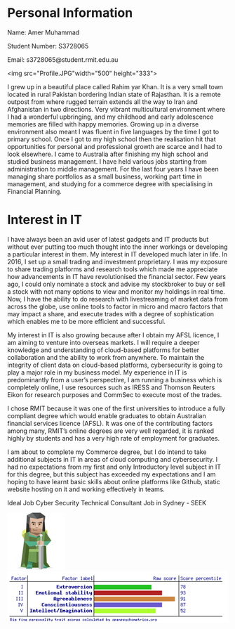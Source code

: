 <h1>Personal Information</h1>

<p>Name: Amer Muhammad</p>
  
<p>Student Number: S3728065</p>
  
<p>Email: s3728065@student.rmit.edu.au</p>

<img src="Profile.JPG"width="500" height="333">
                                                
<p>I grew up in a beautiful place called Rahim yar Khan. It is a very small town located in rural Pakistan bordering Indian state of Rajasthan. It is a remote outpost from where rugged terrain extends all the way to Iran and Afghanistan in two directions. Very vibrant multicultural environment where I had a wonderful upbringing, and my childhood and early adolescence memories are filled with happy memories. Growing up in a diverse environment also meant I was fluent in five languages by the time I got to primary school. Once I got to my high school then the realisation hit that opportunities for personal and professional growth are scarce and I had to look elsewhere. I came to Australia after finishing my high school and studied business management. I have held various jobs starting from administration to middle management. For the last four years I have been managing share portfolios as a small business, working part time in management, and studying for a commerce degree with specialising in Financial Planning.</p>

<h1>Interest in IT</h1>

<p>I have always been an avid user of latest gadgets and IT products but without ever putting too much thought into the inner workings or developing a particular interest in them. My interest in IT developed much later in life. In 2016, I set up a small trading and investment proprietary. I was my exposure to share trading platforms and research tools which made me appreciate  how advancements in IT have revolutionised the financial sector. Few years ago, I could only nominate a stock and advise my stockbroker to buy or sell a stock with not many options to view and monitor my holdings in real time.  Now, I have the ability to do research with livestreaming of market data from across the globe, use online tools to factor in micro and macro factors that may impact a share,  and execute trades with a degree of sophistication which enables me to be more efficient and successful.</p>

<p>My interest in IT is also growing because after I obtain my AFSL licence, I am aiming to venture into overseas markets. I will require a deeper knowledge and understanding of cloud-based platforms for better collaboration and the ability to work from anywhere. To maintain the integrity of client data on cloud-based platforms, cybersecurity is going to play a major role in my business model. My experience in IT is predominantly from a user’s perspective, I am running a business which is completely online, I use resources such as IRESS and Thomson Reuters Eikon for research purposes and CommSec to execute most of the trades.</p> 

<p>I chose RMIT because it was one of the first universities to introduce a fully compliant degree which would enable graduates to obtain Australian financial services licence (AFSL). It was one of the contributing factors among many, RMIT’s online degrees are very well regarded, it is ranked highly by students and has a very high rate of employment for graduates.</p>

<p>I am about to complete my Commerce degree, but I do intend to take additional subjects in IT in areas of cloud computing and cybersecurity. I had no expectations from my first and only Introductory level subject in IT for this degree, but this subject has exceeded my expectations and I am hoping to have learnt basic skills about online platforms like Github, static website hosting on it and working effectively in teams.</p>

Ideal Job
Cyber Security Technical Consultant Job in Sydney - SEEK
</title>
</head>
<body>
<img src="Amer.png">
<img src="Big5 .png">
